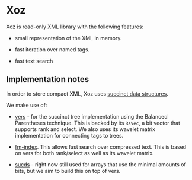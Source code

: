 # Xoz

Xoz is read-only XML library with the following features:

* small representation of the XML in memory.

* fast iteration over named tags.

* fast text search

## Implementation notes

In order to store compact XML, Xoz uses [succinct data
structures](https://en.wikipedia.org/wiki/Succinct_data_structure).

We make use of:

* [vers](https://crates.io/crates/vers-vecs) - for the succinct tree
  implementation using the Balanced Parentheses technique. This is backed by
  its `RsVec`, a bit vector that supports rank and select. We also uses its
  wavelet matrix implementation for connecting tags to trees.

* [fm-index](https://crates.io/crates/fm-index). This allows fast search over
  compressed text. This is based on vers for both rank/select as well as its
  wavelet matrix.

* [sucds](https://crates.io/crates/sucds) - right now still used for arrays
  that use the minimal amounts of bits, but we aim to build this on top of
  vers.